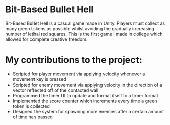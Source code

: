 # Bit-Based Bullet Hell
Bit-Based Bullet Hell is a casual game made in Unity. Players must collect as many green tokens as possible whilst avoiding the gradually increasing number of lethal red squares. This is the first game I made in college which allowed for complete creative freedom.

# My contributions to the project:
- Scripted for player movement via applying velocity whenever a movement key is pressed
- Scripted for enemy movement via applying velocity in the direction of a vector reflected off of the contacted wall
- Programmed the timer UI to update and format itself to a timer format
- Implemented the score counter which increments every time a green token is collected
- Designed the system for spawning more enemies after a certain amount of time has passed

